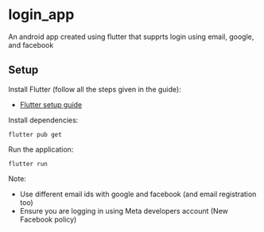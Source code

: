 # login_app

An android app created using flutter that supprts login using email, google, and facebook

## Setup
Install Flutter (follow all the steps given in the guide):
- [Flutter setup guide](https://docs.flutter.dev/get-started/install)

Install dependencies:
```
flutter pub get
```
Run the application:
```
flutter run
```

Note:
- Use different email ids with google and facebook (and email registration too)
- Ensure you are logging in using Meta developers account (New Facebook policy)

